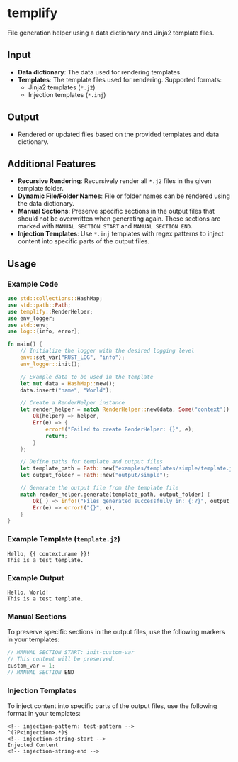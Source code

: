 # templify
File generation helper using a data dictionary and Jinja2 template files.

## Input
- **Data dictionary**: The data used for rendering templates.
- **Templates**: The template files used for rendering. Supported formats:
  - Jinja2 templates (`*.j2`)
  - Injection templates (`*.inj`)

## Output
- Rendered or updated files based on the provided templates and data dictionary.


## Additional Features
- **Recursive Rendering**: Recursively render all `*.j2` files in the given template folder.
- **Dynamic File/Folder Names**: File or folder names can be rendered using the data dictionary.
- **Manual Sections**: Preserve specific sections in the output files that should not be overwritten when generating again. These sections are marked with `MANUAL SECTION START` and `MANUAL SECTION END`.
- **Injection Templates**: Use `*.inj` templates with regex patterns to inject content into specific parts of the output files.

## Usage

### Example Code
```rust
use std::collections::HashMap;
use std::path::Path;
use templify::RenderHelper;
use env_logger;
use std::env;
use log::{info, error};

fn main() {
    // Initialize the logger with the desired logging level
    env::set_var("RUST_LOG", "info");
    env_logger::init();

    // Example data to be used in the template
    let mut data = HashMap::new();
    data.insert("name", "World");

    // Create a RenderHelper instance
    let render_helper = match RenderHelper::new(data, Some("context")) {
        Ok(helper) => helper,
        Err(e) => {
            error!("Failed to create RenderHelper: {}", e);
            return;
        }
    };

    // Define paths for template and output files
    let template_path = Path::new("examples/templates/simple/template.j2");
    let output_folder = Path::new("output/simple");

    // Generate the output file from the template file
    match render_helper.generate(template_path, output_folder) {
        Ok(_) => info!("Files generated successfully in: {:?}", output_folder),
        Err(e) => error!("{}", e),
    }
}
```

### Example Template (`template.j2`)
```jinja
Hello, {{ context.name }}!
This is a test template.
```

### Example Output
```
Hello, World!
This is a test template.
```

### Manual Sections
To preserve specific sections in the output files, use the following markers in your templates:
```cpp
// MANUAL SECTION START: init-custom-var
// This content will be preserved.
custom_var = 1;
// MANUAL SECTION END
```

### Injection Templates
To inject content into specific parts of the output files, use the following format in your templates:
```jinja
<!-- injection-pattern: test-pattern -->
^(?P<injection>.*)$
<!-- injection-string-start -->
Injected Content
<!-- injection-string-end -->
```